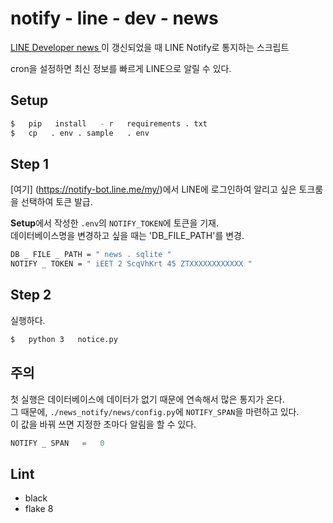 #   notify - line - dev - news
[ LINE   Developer   news ](https://developers.line.biz/ja/news/)이 갱신되었을 때 LINE Notify로 통지하는 스크립트

cron을 설정하면 최신 정보를 빠르게 LINE으로 알릴 수 있다.

##   Setup
``` bash
$   pip   install   - r   requirements . txt
$   cp   . env . sample   . env
```

##   Step 1
[여기] (https://notify-bot.line.me/my/)에서 LINE에 로그인하여 알리고 싶은 토크룸을 선택하여 토큰 발급.

**Setup**에서 작성한 `.env`의 `NOTIFY_TOKEN`에 토큰을 기재.  
데이터베이스명을 변경하고 싶을 때는 'DB_FILE_PATH'를 변경.

``` bash
DB _ FILE _ PATH = " news . sqlite "
NOTIFY _ TOKEN = " iEET 2 ScqVhKrt 45 ZTXXXXXXXXXXXX "
```

##   Step 2
실행하다.
``` bash
$   python 3   notice.py
```

## 주의
첫 실행은 데이터베이스에 데이터가 없기 때문에 연속해서 많은 통지가 온다.  
그 때문에, `./news_notify/news/config.py`에 `NOTIFY_SPAN`을 마련하고 있다.  
이 값을 바꿔 쓰면 지정한 초마다 알림을 할 수 있다.

``` python
NOTIFY _ SPAN   =   0
```

##   Lint
-   black
-   flake 8
